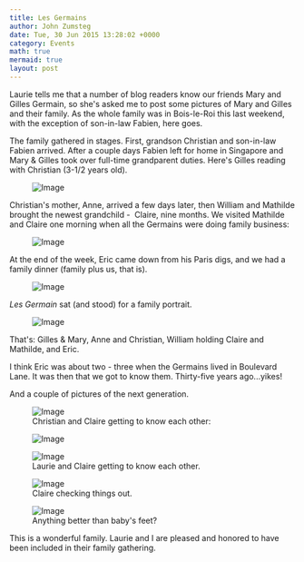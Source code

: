 ```yaml
---
title: Les Germains
author: John Zumsteg
date: Tue, 30 Jun 2015 13:28:02 +0000
category: Events
math: true
mermaid: true
layout: post
---
```

Laurie tells me that a number of blog readers know our friends Mary and Gilles Germain, so she's asked me to post some pictures of Mary and Gilles and their family. As the whole family was in Bois-le-Roi this last weekend, with the exception of son-in-law Fabien, here goes.

The family gathered in stages. First, grandson Christian and son-in-law Fabien arrived. After a couple days Fabien left for home in Singapore and Mary &amp; Gilles took over full-time grandparent duties. Here's Gilles reading with Christian (3-1/2 years old).

<figure class = "portrait">
	<img src="{{"/assets/images/2015/06/DSC05597-1.jpg" | prepend: site.baseurl  }}" alt="Image" />
	<figcaption></figcaption>
</figure>



 

Christian's mother, Anne, arrived a few days later, then William and Mathilde brought the newest grandchild -  Claire, nine months. We visited Mathilde and Claire one morning when all the Germains were doing family business:

<figure class = "landscape">
	<img src="{{"/assets/images/2015/06/DSC06035-1.jpg" | prepend: site.baseurl  }}" alt="Image" />
	<figcaption></figcaption>
</figure>

At the end of the week, Eric came down from his Paris digs, and we had a family dinner (family plus us, that is).

<figure class = "landscape">
	<img src="{{"/assets/images/2015/06/DSC06298-6.jpg" | prepend: site.baseurl  }}" alt="Image" />
	<figcaption></figcaption>
</figure>

*Les Germain* sat (and stood) for a family portrait.

<figure class = "landscape">
	<img src="{{"/assets/images/2015/06/DSC06168-2.jpg" | prepend: site.baseurl  }}" alt="Image" />
	<figcaption></figcaption>
</figure>

That's: Gilles &amp; Mary, Anne and Christian, William holding Claire and Mathilde, and Eric.

I think Eric was about two - three when the Germains lived in Boulevard Lane. It was then that we got to know them. Thirty-five years ago...yikes!

And a couple of pictures of the next generation. 

<figure class = "landscape">
	<img src="{{"/assets/images/2015/06/DSC06210-5.jpg" | prepend: site.baseurl  }}" alt="Image" />
	<figcaption>Christian and Claire getting to know each other:</figcaption>
</figure>

 <figure class = "portrait">
	<img src="{{"/assets/images/2015/06/DSC06202-4.jpg" | prepend: site.baseurl  }}" alt="Image" />
	<figcaption></figcaption>
</figure>





<figure class = "landscape">
	<img src="{{"/assets/images/2015/06/DSC06030-1.jpg" | prepend: site.baseurl  }}" alt="Image" />
	<figcaption>Laurie and Claire getting to know each other.</figcaption>
</figure>





<figure class = "portrait">
	<img src="{{"/assets/images/2015/06/DSC08683-1.jpg" | prepend: site.baseurl  }}" alt="Image" />
	<figcaption>Claire checking things out.</figcaption>
</figure>



<figure class = "landscape">
	<img src="{{"/assets/images/2015/06/DSC06184-3.jpg" | prepend: site.baseurl  }}" alt="Image" />
	<figcaption>Anything better than baby's feet?</figcaption>
</figure>

This is a wonderful family. Laurie and I are pleased and honored to have been included in their family gathering.

